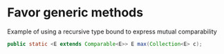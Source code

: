 # Favor generic methods

Example of using a recursive type bound to express mutual comparability
```java
public static <E extends Comparable<E>> E max(Collection<E> c);
```